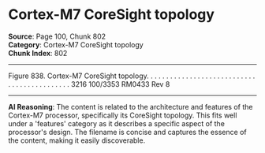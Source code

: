 # Cortex-M7 CoreSight topology

**Source**: Page 100, Chunk 802  
**Category**: Cortex-M7 CoreSight topology  
**Chunk Index**: 802

---

Figure 838. Cortex-M7 CoreSight topology. . . . . . . . . . . . . . . . . . . . . . . . . . . . . . . . . . . . . . . . . . . . 3216
100/3353 RM0433 Rev 8

---

**AI Reasoning**: The content is related to the architecture and features of the Cortex-M7 processor, specifically its CoreSight topology. This fits well under a 'features' category as it describes a specific aspect of the processor's design. The filename is concise and captures the essence of the content, making it easily discoverable.
